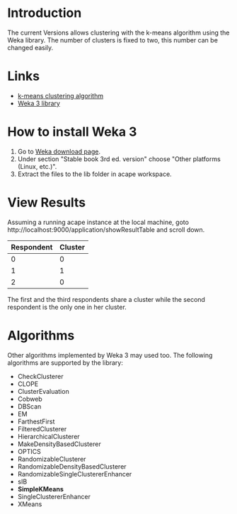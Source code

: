# Introduction #

The current Versions allows clustering with the k-means algorithm using the Weka library. The number of clusters is fixed to two, this number can be changed easily.

# Links #
  * [k-means clustering algorithm](http://en.wikipedia.org/wiki/K-means)
  * [Weka 3 library](http://www.cs.waikato.ac.nz/ml/weka/index.html)

# How to install Weka 3 #
  1. Go to [Weka download page](http://www.cs.waikato.ac.nz/ml/weka/index_downloading.html).
  1. Under section "Stable book 3rd ed. version" choose "Other platforms (Linux, etc.)".
  1. Extract the files to the lib folder in acape workspace.

# View Results #
Assuming a running acape instance at the local machine, goto http://localhost:9000/application/showResultTable and scroll down.

| **Respondent** | **Cluster** |
|:---------------|:------------|
| 0              | 0           |
| 1              | 1           |
| 2              | 0           |

The first and the third respondents share a cluster while the second respondent is the only one in her cluster.

# Algorithms #
Other algorithms implemented by Weka 3 may used too. The following algorithms are supported by the library:
  * CheckClusterer
  * CLOPE
  * ClusterEvaluation
  * Cobweb
  * DBScan
  * EM
  * FarthestFirst
  * FilteredClusterer
  * HierarchicalClusterer
  * MakeDensityBasedClusterer
  * OPTICS
  * RandomizableClusterer
  * RandomizableDensityBasedClusterer
  * RandomizableSingleClustererEnhancer
  * sIB
  * **SimpleKMeans**
  * SingleClustererEnhancer
  * XMeans